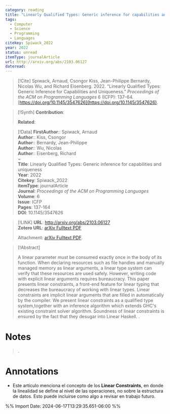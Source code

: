 ```yaml
---
category: reading
title: "Linearly Qualified Types: Generic inference for capabilities and uniqueness"
tags:
  - Computer
  - Science
  - Programming
  - Languages
citekey: Spiwack_2022
year: 2022
status: unread
itemType: journalArticle
url: http://arxiv.org/abs/2103.06127
dateread:
---
```


> [!Cite]
> Spiwack, Arnaud, Csongor Kiss, Jean-Philippe Bernardy, Nicolas Wu, and Richard Eisenberg. 2022. “Linearly Qualified Types: Generic Inference for Capabilities and Uniqueness.” _Proceedings of the ACM on Programming Languages_ 6 (ICFP): 137–64. [https://doi.org/10.1145/3547626](https://doi.org/10.1145/3547626).

>[!Synth]
>**Contribution**: 
>
>**Related**: 
>

>[!Data]
> **FirstAuthor**:: Spiwack, Arnaud  
> **Author**:: Kiss, Csongor  
> **Author**:: Bernardy, Jean-Philippe  
> **Author**:: Wu, Nicolas  
> **Author**:: Eisenberg, Richard  
~    
> **Title**: Linearly Qualified Types: Generic inference for capabilities and uniqueness  
> **Year**: 2022   
> **Citekey**: Spiwack_2022  
> **itemType**: journalArticle  
> **Journal**: *Proceedings of the ACM on Programming Languages*  
> **Volume**: 6  
> **Issue**: ICFP   
> **Pages**: 137-164  
> **DOI**: 10.1145/3547626    

> [!LINK] 
>**URL**: http://arxiv.org/abs/2103.06127  
>**Zotero URL**: [arXiv Fulltext PDF](zotero://select/library/items/QQDM2B7Y)  
>
>  Attachment: [arXiv Fulltext PDF](file:///home/jpyamamoto/Zotero/storage/QQDM2B7Y/Spiwack%20et%20al.%20-%202022%20-%20Linearly%20Qualified%20Types%20Generic%20inference%20for%20ca.pdf).



> [!Abstract]
>
> A linear parameter must be consumed exactly once in the body of its function. When declaring resources such as file handles and manually managed memory as linear arguments, a linear type system can verify that these resources are used safely. However, writing code with explicit linear arguments requires bureaucracy. This paper presents linear constraints, a front-end feature for linear typing that decreases the bureaucracy of working with linear types. Linear constraints are implicit linear arguments that are filled in automatically by the compiler. We present linear constraints as a qualified type system,together with an inference algorithm which extends GHC's existing constraint solver algorithm. Soundness of linear constraints is ensured by the fact that they desugar into Linear Haskell.
>.
> 
# Notes
>.


# Annotations
- Este artículo menciona el concepto de los **Linear Constraints**, en donde la linealidad se define al nivel de las operaciones, no sobre la estructura de datos. Esto puede incluirse como algo a revisar en trabajo futuro.

%% Import Date: 2024-06-17T13:29:35.651-06:00 %%
